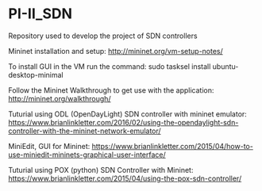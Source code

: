 # PI-II_SDN
Repository used to develop the project of SDN controllers


Mininet installation and setup:
http://mininet.org/vm-setup-notes/

To install GUI in the VM run the command:
sudo tasksel install ubuntu-desktop-minimal

Follow the Mininet Walkthrough to get use with the application:
http://mininet.org/walkthrough/

Tuturial using ODL (OpenDayLight) SDN controller with mininet emulator:
https://www.brianlinkletter.com/2016/02/using-the-opendaylight-sdn-controller-with-the-mininet-network-emulator/


MiniEdit, GUI for Mininet: https://www.brianlinkletter.com/2015/04/how-to-use-miniedit-mininets-graphical-user-interface/


Tuturial using POX (python) SDN Controller with Mininet: https://www.brianlinkletter.com/2015/04/using-the-pox-sdn-controller/
